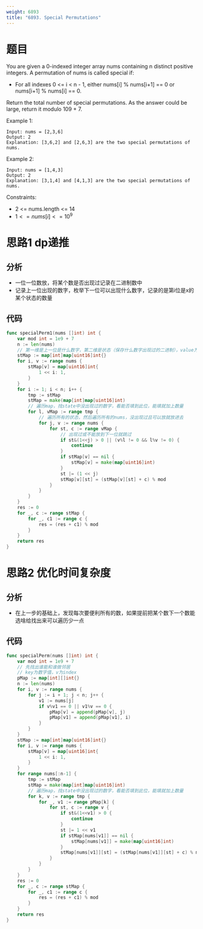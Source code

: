 ```yaml
---
weight: 6893
title: "6893. Special Permutations"
---
```


# 题目

You are given a 0-indexed integer array nums containing n distinct positive integers. A permutation of nums is called special if:

- For all indexes 0 <= i < n - 1, either nums[i] % nums[i+1] == 0 or nums[i+1] % nums[i] == 0.

Return the total number of special permutations. As the answer could be large, return it modulo 109 + 7.

Example 1:

```
Input: nums = [2,3,6]
Output: 2
Explanation: [3,6,2] and [2,6,3] are the two special permutations of nums.
```

Example 2:

```
Input: nums = [1,4,3]
Output: 2
Explanation: [3,1,4] and [4,1,3] are the two special permutations of nums.
```

Constraints:

- 2 <= nums.length <= 14
- $1 <= nums[i] <= 10^9$

# 思路1 dp递推

## 分析

- 一位一位数放，将某个数是否出现过记录在二进制数中
- 记录上一位出现的数字，枚举下一位可以出现什么数字，记录的是第i位是x的某个状态的数量

## 代码

```go
func specialPerm1(nums []int) int {
	var mod int = 1e9 + 7
	n := len(nums)
	// 第一维是上一位是什么数字，第二维是状态（保存什么数字出现过的二进制），value为数量
	stMap := map[int]map[uint16]int{}
	for i, v := range nums {
		stMap[v] = map[uint16]int{
			1 << i: 1,
		}
	}
	for i := 1; i < n; i++ {
		tmp := stMap
		stMap = make(map[int]map[uint16]int)
		// 遍历map，找state中没出现过的数字，看能否填到此位，能填就加上数量
		for l, vMap := range tmp {
			// 遍历所有的状态，然后遍历所有的nums，没出现过且可以放就放进去
			for j, v := range nums {
				for st, c := range vMap {
					// 出现过或不能放到下一位就跳过
					if st&(1<<j) > 0 || (v%l != 0 && l%v != 0) {
						continue
					}
					if stMap[v] == nil {
						stMap[v] = make(map[uint16]int)
					}
					st |= (1 << j)
					stMap[v][st] = (stMap[v][st] + c) % mod
				}
			}
		}
	}
	res := 0
	for _, c := range stMap {
		for _, c1 := range c {
			res = (res + c1) % mod
		}
	}
	return res
}
```

# 思路2 优化时间复杂度

## 分析

- 在上一步的基础上，发现每次要便利所有的数，如果提前把某个数下一个数能选啥给找出来可以遍历少一点

## 代码

```go
func specialPerm(nums []int) int {
	var mod int = 1e9 + 7
	// 先找出谁能和谁做邻居
	// key为数字值，v为index
	pMap := map[int][]int{}
	n := len(nums)
	for i, v := range nums {
		for j := i + 1; j < n; j++ {
			v1 := nums[j]
			if v%v1 == 0 || v1%v == 0 {
				pMap[v] = append(pMap[v], j)
				pMap[v1] = append(pMap[v1], i)
			}
		}
	}
	stMap := map[int]map[uint16]int{}
	for i, v := range nums {
		stMap[v] = map[uint16]int{
			1 << i: 1,
		}
	}
	for range nums[:n-1] {
		tmp := stMap
		stMap = make(map[int]map[uint16]int)
		// 遍历map，找state中没出现过的数字，看能否填到此位，能填就加上数量
		for k, v := range tmp {
			for _, v1 := range pMap[k] {
				for st, c := range v {
					if st&(1<<v1) > 0 {
						continue
					}
					st |= 1 << v1
					if stMap[nums[v1]] == nil {
						stMap[nums[v1]] = make(map[uint16]int)
					}
					stMap[nums[v1]][st] = (stMap[nums[v1]][st] + c) % mod
				}
			}
		}
	}
	res := 0
	for _, c := range stMap {
		for _, c1 := range c {
			res = (res + c1) % mod
		}
	}
	return res
}
```

